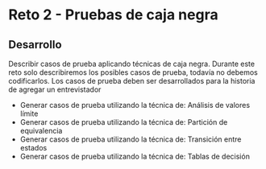 # Reto 2 - Pruebas de caja negra

## Desarrollo

Describir casos de prueba aplicando técnicas de caja negra. Durante este reto solo describiremos los posibles casos de
prueba, todavía no debemos codificarlos. Los casos de prueba deben ser desarrollados para la historia de agregar un
entrevistador

- Generar casos de prueba utilizando la técnica de: Análisis de valores límite 
- Generar casos de prueba utilizando la técnica de: Partición de equivalencia  
- Generar casos de prueba utilizando la técnica de: Transición entre estados
- Generar casos de prueba utilizando la técnica de: Tablas de decisión